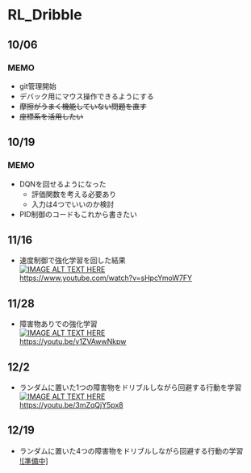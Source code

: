 # RL_Dribble
## 10/06
### MEMO
+ git管理開始
+ デバック用にマウス操作できるようにする
+ ~~摩擦がうまく機能していない問題を直す~~
+ ~~座標系を活用したい~~

## 10/19
### MEMO
+ DQNを回せるようになった
    + 評価関数を考える必要あり
    + 入力は4つでいいのか検討
+ PID制御のコードもこれから書きたい 


## 11/16
+ 速度制御で強化学習を回した結果  
[![IMAGE ALT TEXT HERE](http://img.youtube.com/vi/sHpcYmoW7FY/0.jpg)](http://www.youtube.com/watch?v=sHpcYmoW7FY)  
https://www.youtube.com/watch?v=sHpcYmoW7FY

## 11/28
+ 障害物ありでの強化学習  
[![IMAGE ALT TEXT HERE](http://img.youtube.com/vi/v1ZVAwwNkpw/0.jpg)](http://www.youtube.com/watch?v=v1ZVAwwNkpw)  
https://youtu.be/v1ZVAwwNkpw

## 12/2
+ ランダムに置いた1つの障害物をドリブルしながら回避する行動を学習  
[![IMAGE ALT TEXT HERE](http://img.youtube.com/vi/3mZqQjY5px8/0.jpg)](http://www.youtube.com/watch?v=3mZqQjY5px8)  
https://youtu.be/3mZqQjY5px8

## 12/19
+ ランダムに置いた4つの障害物をドリブルしながら回避する行動の学習  
[![準備中]](https://github.com/matsumotokoki/RL_Dribble)  
